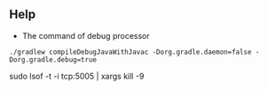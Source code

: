 ## Help

* The command of debug processor

```
./gradlew compileDebugJavaWithJavac -Dorg.gradle.daemon=false -Dorg.gradle.debug=true
```

sudo lsof -t -i tcp:5005 | xargs kill -9

